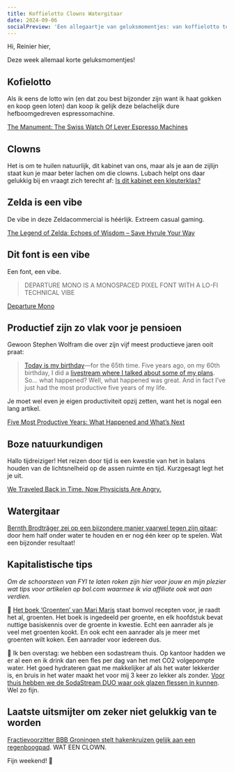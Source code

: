 ```yaml
---
title: Koffielotto Clowns Watergitaar
date: 2024-09-06
socialPreview: 'Een allegaartje van geluksmomentjes: van koffielotto tot watergitaar'
---
```


Hi, Reinier hier,

Deze week allemaal korte geluksmomentjes!

## Kofielotto 

Als ik eens de lotto win (en dat zou best bijzonder zijn want ik haat gokken en koop geen loten) dan koop ik gelijk deze belachelijk dure hefboomgedreven espressomachine. 

[The Manument: The Swiss Watch Of Lever Espresso Machines](https://youtu.be/aHz2rU_xK3g)

## Clowns

Het is om te huilen natuurlijk, dit kabinet van ons, maar als je aan de zijlijn staat kun je maar beter lachen om die clowns. Lubach helpt ons daar gelukkig bij en vraagt zich terecht af: [Is dit kabinet een kleuterklas?](https://www.youtube.com/watch?v=ctyKtg_RCZA)

## Zelda is een vibe

De vibe in deze Zeldacommercial is héérlijk. Extreem casual gaming.

[The Legend of Zelda: Echoes of Wisdom – Save Hyrule Your Way](https://www.youtube.com/watch?v=_G8Ks1rQhhc)

## Dit font is een vibe

Een font, een vibe.

> DEPARTURE MONO IS A MONOSPACED PIXEL FONT WITH A LO-FI TECHNICAL VIBE

[Departure Mono](https://departuremono.com/)

## Productief zijn zo vlak voor je pensioen

Gewoon Stephen Wolfram die over zijn vijf meest productieve jaren ooit praat:

> [Today is my birthday](https://www.wolframalpha.com/input?i=how+old+is+stephen+wolfram)—for the 65th time. Five years ago, on my 60th birthday, I did a [livestream where I talked about some of my plans](https://www.youtube.com/watch?v=2-aAi6QXsl0). So… what happened? Well, what happened was great. And in fact I’ve just had the most productive five years of my life.

Je moet wel even je eigen productiviteit opzij zetten, want het is nogal een lang artikel.

[Five Most Productive Years: What Happened and What’s Next](https://writings.stephenwolfram.com/2024/08/five-most-productive-years-what-happened-and-whats-next/)

## Boze natuurkundigen

Hallo tijdreiziger! Het reizen door tijd is een kwestie van het in balans houden van de lichtsnelheid op de assen ruimte en tijd. Kurzgesagt legt het je uit.

[We Traveled Back in Time. Now Physicists Are Angry.](https://www.youtube.com/watch?v=dBxxi5XAm3U)

## Watergitaar

[Bernth Brodträger zei op een bijzondere manier vaarwel tegen zijn gitaar](https://youtu.be/3C5fUQYHyPE?si=syPC6SE9rs5HqDg0): door hem half onder water te houden en er nog één keer op te spelen. Wat een bijzonder resultaat!

## Kapitalistische tips

_Om de schoorsteen van FYI te laten roken zijn hier voor jouw en mijn plezier wat tips voor artikelen op bol.com waarmee ik via affiliate ook wat aan verdien._


📗 [Het boek ‘Groenten’ van Mari Maris](https://partner.bol.com/click/click?p=2&t=url&s=1066120&f=TXL&url=https%3A%2F%2Fwww.bol.com%2Fnl%2Fnl%2Fp%2Fgroenten%2F9300000042258505%2F&name=Groenten%2C%20Mari%20Maris) staat bomvol recepten voor, je raadt het al, groenten. Het boek is ingedeeld per groente, en elk hoofdstuk bevat nuttige basiskennis over de groente in kwestie. Echt een aanrader als je veel met groenten kookt. En ook echt een aanrader als je meer met groenten wilt koken. Een aanrader voor iedereen dus.

🚰 Ik ben overstag: we hebben een sodastream thuis. Op kantoor hadden we er al een en ik drink dan een fles per dag van het met CO2 volgepompte water. Het goed hydrateren gaat me makkelijker af als het water lekkerder is, en bruis in het water maakt het voor mij 3 keer zo lekker als zonder. [Voor thuis hebben we de SodaStream DUO waar ook glazen flessen in kunnen](https://partner.bol.com/click/click?p=2&t=url&s=1066120&f=TXL&url=https%3A%2F%2Fwww.bol.com%2Fnl%2Fnl%2Fp%2Fsodastream-duo-zwart-incl-quick-connect-koolzuurcilinder-met-1-glazen-en-1-herbruikbare-plastic-fles%2F9300000040812379%2F&name=SodaStream%20Bruiswatertoestel%20DUO%20Starterkit%20Zwart). Wel zo fijn.

## Laatste uitsmijter om zeker niet gelukkig van te worden

[Fractievoorzitter BBB Groningen stelt hakenkruizen gelijk aan een regenboogpad](https://sikkom.nl/spraakmakend/Fractievoorzitter-BBB-Groningen-stelt-hakenkruizen-gelijk-aan-een-regenboogpad-29199392.html). WAT EEN CLOWN.

Fijn weekend! 👋
